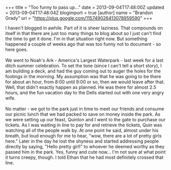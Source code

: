 +++
title = "Too funny to pass up..."
date = 2013-09-04T17:48:00Z
updated = 2013-09-04T17:48:04Z
blogimport = true 
[author]
	name = "Brandon Grady"
	uri = "https://plus.google.com/115749026413078959590"
+++

I haven't blogged in awhile. Part of it is sheer laziness. That compounds on itself in that there are just too many things to blog about so I just can't find the time to get it done. I'm in that situation right now. But something happened a couple of weeks ago that was too funny not to document - so here goes.<br /><br />We went to Noah's Ark - America's Largest Waterpark - last week for a last ditch summer celebration. To set the tone (since I can't tell a short story), I am building a deck, and had the guy coming out to auger the holes for the footings in the morning. My assumption was that he was going to be there for about an hour, from 8:00 until 9:00 or so, then we would leave after that. Well, that didn't exactly happen as planned. He was there for almost 2.5 hours, and the fun vacation day to the Dells started out with one very angry wife.<br /><br />No matter - we got to the park just in time to meet our friends and consume our picnic lunch that we had packed to save on money inside the park. As we were setting up our feast, Quinton and I went to the gate to purchase our tickets. As I was waiting in line to pay for and retrieve the tickets, Quin was watching all of the people walk by. At one point he said, almost under his breath, but loud enough for me to hear, "wow, there are a lot of pretty girls here." Later in the day he lost the shyness and started addressing people directly by saying, "Hello pretty girl!" to whoever he deemed worthy as they passed him in the park. Yes, funny and cute now... I'm not sure at what point it turns creepy, though. I told Ethan that he had most definitely crossed that line.

